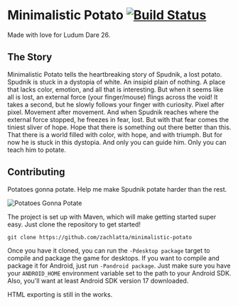 Minimalistic Potato [![Build Status](http://zachlatta.com:8080/job/minimalistic-potato/badge/icon)](http://ci.zachlatta.com/job/minimalistic-potato/)
===================

Made with love for Ludum Dare 26.

The Story
---------

Minimalistic Potato tells the heartbreaking story of Spudnik, a lost potato. Spudnik is stuck in a dystopia of white.
An insipid plain of nothing. A place that lacks color, emotion, and all that is interesting. But when it seems like all
is lost, an external force (your finger/mouse) flings across the void! It takes a second, but he slowly follows your
finger with curiosity. Pixel after pixel. Movement after movement. And when Spudnik reaches where the external force
stopped, he freezes in fear, lost. But with that fear comes the tiniest sliver of hope. Hope that there is something
out there better than this. That there is a world filled with color, with hope, and with triumph. But for now he is
stuck in this dystopia. And only you can guide him. Only you can teach him to potate.

Contributing
------------

Potatoes gonna potate. Help me make Spudnik potate harder than the rest.

![Potatoes Gonna Potate](http://www.ludumdare.com/compo/wp-content/compo2/233892/18900-shot0.png)

The project is set up with Maven, which will make getting started super easy. Just clone the repository to get started!

    git clone https://github.com/zachlatta/minimalistic-potato

Once you have it cloned, you can run the `-Pdesktop package` target to compile and package the game for desktops. If you
want to compile and package it for Android, just run `-Pandroid package`. Just make sure you have your `ANDROID_HOME`
environment variable set to the path to your Android SDK. Also, you'll want at least Android SDK version 17 downloaded.

HTML exporting is still in the works.
